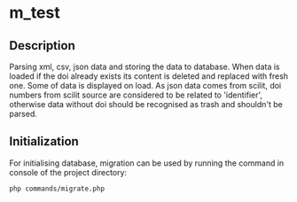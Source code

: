 # m_test

## Description

Parsing xml, csv, json data and storing the data to database. When data is loaded if the doi already exists its content is deleted and replaced with fresh one. Some of data is displayed on load. 
As json data comes from scilit, doi numbers from scilit source are considered to be related to 'identifier', otherwise data without doi should be recognised as trash and shouldn't be parsed.

## Initialization

For initialising database, migration can be used by running the command in console of the project directory:

```
php commands/migrate.php
```
